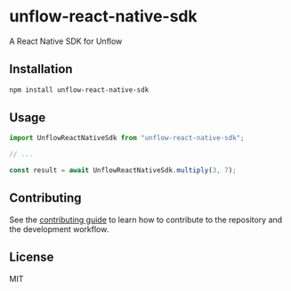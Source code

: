 # unflow-react-native-sdk

A React Native SDK for Unflow

## Installation

```sh
npm install unflow-react-native-sdk
```

## Usage

```js
import UnflowReactNativeSdk from "unflow-react-native-sdk";

// ...

const result = await UnflowReactNativeSdk.multiply(3, 7);
```

## Contributing

See the [contributing guide](CONTRIBUTING.md) to learn how to contribute to the repository and the development workflow.

## License

MIT
